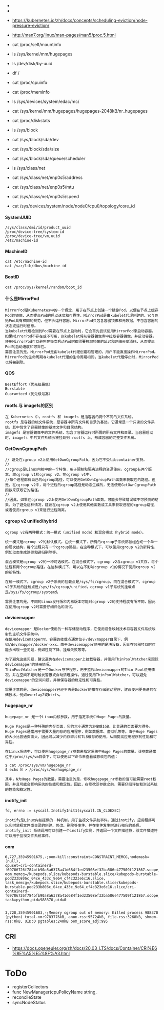 - 
- 
- https://kubernetes.io/zh/docs/concepts/scheduling-eviction/node-pressure-eviction/
- http://man7.org/linux/man-pages/man5/proc.5.html


- cat /proc/self/mountinfo
- ls /sys/kernel/mm/hugepages
- ls /dev/disk/by-uuid
- df /
- cat /proc/cpuinfo
- cat /proc/meminfo
- ls /sys/devices/system/edac/mc/
- cat /sys/kernel/mm/hugepages/hugepages-2048kB/nr_hugepages
- cat /proc/diskstats
- ls /sys/block
- cat /sys/block/sda/dev
- cat /sys/block/sda/size
- cat /sys/block/sda/queue/scheduler
- ls /sys/class/net
- cat /sys/class/net/enp0s5/address
- cat /sys/class/net/enp0s5/mtu
- cat /sys/class/net/enp0s5/speed
- cat /sys/devices/system/node/node0/cpu0/topology/core_id


#### SystemUUID
```
/sys/class/dmi/id/product_uuid
/proc/device-tree/system-id
/proc/device-tree/vm,uuid
/etc/machine-id
```
#### MachineID
```
cat /etc/machine-id 
cat /var/lib/dbus/machine-id 
```
#### BootID
```
cat /proc/sys/kernel/random/boot_id 
```


#### 什么是MirrorPod
```
MirrorPod是Kubernetes中的一个概念，用于在节点上创建一个镜像Pod，以便在节点上缓存Pod的镜像，从而提高Pod的启动速度和可靠性。MirrorPod是由kubelet代理创建的，它与原始Pod具有相同的规范，但不会运行容器。MirrorPod只包含容器镜像和元数据，不包含容器的状态或运行时信息。
当kubelet代理检测到Pod需要在节点上启动时，它会首先尝试使用MirrorPod来启动容器。如果MirrorPod不存在或不可用，则kubelet将从容器镜像库中拉取容器镜像，并启动容器。使用MirrorPod可以避免在每次启动Pod时都需要拉取镜像的延迟和网络带宽消耗，从而提高Pod的启动速度和可靠性。
需要注意的是，MirrorPod是由kubelet代理创建和管理的，用户不能直接操作MirrorPod。MirrorPod的生命周期与kubelet代理的生命周期相同，当kubelet代理停止时，MirrorPod也将被删除。
```


#### QOS

``` 
BestEffort（优先级最低）
Burstable
Guaranteed（优先级最高）
```

#### rootfs 与 imagefs的区别
```
在 Kubernetes 中，rootfs 和 imagefs 是指容器的两个不同的文件系统。
rootfs 是容器的根文件系统，是容器中所有文件和目录的基础。它通常是一个只读的文件系统，其中包含了容器镜像的基本文件和目录结构。
imagefs 是容器镜像中的文件系统，包含了容器运行时所需的所有文件和目录。当容器启动时，imagefs 中的文件系统会被挂载到 rootfs 上，形成容器的完整文件系统。
```

#### GetOwnCgroupPath
```
// 避免在cgroup v2上使用GetOwnCgroupPath，因为它不受libcontainer支持。
//
//cgroup是Linux内核中的一个特性，用于限制和隔离进程的资源使用。cgroup有两个版本，即cgroup v1和cgroup v2。在cgroup v1中，
//每个进程都有自己的cgroup路径，可以使用GetOwnCgroupPath函数来获取它的路径。但是，在cgroup v2中，每个进程的cgroup路径是动态生成的，无法使用GetOwnCgroupPath函数来获取它的路径。
//
//因此，如果在cgroup v2上使用GetOwnCgroupPath函数，可能会导致错误或不可预测的结果。为了避免这种情况，建议在cgroup v2上使用其他函数或工具来获取进程的cgroup路径，或者使用cgroup v1来进行进程隔离。
```


#### cgroup v2  unified\hybrid
```
cgroup v2有两种模式：统一模式（unified mode）和混合模式（hybrid mode）。

统一模式是cgroup v2的默认模式。在统一模式下，所有的cgroup子系统都被组合成一个单一的层次结构，每个进程只有一个cgroup路径。在这种模式下，可以使用cgroup v2的新特性，例如动态生成路径和递归删除等。

混合模式是cgroup v2的一种可选模式。在混合模式下，cgroup v2与cgroup v1共存，每个进程有两个cgroup路径。在这种模式下，可以在不影响cgroup v1的情况下使用cgroup v2的新特性。

在统一模式下，cgroup v2子系统的挂载点是/sys/fs/cgroup，而在混合模式下，cgroup v2子系统的挂载点是/sys/fs/cgroup/unified，cgroup v1子系统的挂载点是/sys/fs/cgroup/systemd。

需要注意的是，不同的Linux发行版和内核版本可能对cgroup v2的支持程度有所不同，因此在使用cgroup v2时需要仔细评估和测试。
```


#### devicemapper
```
devicemapper 是Docker使用的一种存储驱动程序，它使用设备映射技术将容器文件系统映射到主机文件系统中。
在使用devicemapper时，容器的挂载点通常位于/dev/mapper目录下，例如/dev/mapper/docker-xxx。由于devicemapper使用的是块设备，因此在容器挂载时可能会出现一些问题，例如性能下降、挂载失败等等。

为了避免这些问题，建议避免在devicemapper上挂载容器，并使用ThinPoolWatcher来跟踪devicemapper的使用情况。
ThinPoolWatcher是一个Docker守护程序，用于监视devicemapper的Thin Pool使用情况，并在空间不足时触发警报或自动清理操作。通过使用ThinPoolWatcher，可以避免devicemapper的空间问题，并确保容器的稳定性和可靠性。

需要注意的是，devicemapper已经不再是Docker的推荐存储驱动程序，建议使用更先进的存储技术，例如overlay2或btrfs。
```


#### hugepage_nr
```
hugepage_nr 是一个Linux内核参数，用于指定系统中Huge Pages的数量。

Huge Pages是一种特殊的内存页面，它的大小通常为2MB或1GB，比普通的页面要大得多。Huge Pages通常用于需要大量内存的应用程序，例如数据库、虚拟机等等。由于Huge Pages的大小比普通页面大，因此可以减少内存碎片和TLB缓存的使用，从而提高应用程序的性能和可靠性。

在Linux系统中，可以使用hugepage_nr参数来指定系统中Huge Pages的数量。该参数通常位于/proc/sys/vm目录下，可以使用以下命令来查看或修改它的值：

$ cat /proc/sys/vm/hugepage_nr
$ echo N > /proc/sys/vm/hugepage_nr

其中，N为Huge Pages的数量。需要注意的是，修改hugepage_nr参数的值可能需要root权限，并且可能会影响系统的性能和稳定性。因此，在修改该参数之前，需要仔细评估和测试系统的性能和稳定性。
```


#### inotify_init
```
fd, errno := syscall.InotifyInit1(syscall.IN_CLOEXEC)

inotify是Linux内核提供的一种机制，用于监视文件系统事件。通过inotify，应用程序可以实时监视文件或目录的创建、修改、删除等事件，并在事件发生时进行相应的处理。
inotify_init 系统调用可以创建一个inotify实例，并返回一个文件描述符，该文件描述符可以用于监视文件系统事件。
```





#### oom
```
6,727,35945901675,-;oom-kill:constraint=CONSTRAINT_MEMCG,nodemask=(null),
cpuset=cri-containerd-f69706726f784bfb90a8a6378a41d684f1ed23508ef32ba586e477509f121867.scope,mems_allowed=0,
oom_memcg=/kubepods.slice/kubepods-burstable.slice/kubepods-burstable-pod233b806c_04ce_433c_9e64_cf4c323e6c16.slice,
task_memcg=/kubepods.slice/kubepods-burstable.slice/kubepods-burstable-pod233b806c_04ce_433c_9e64_cf4c323e6c16.slice/cri-containerd-f69706726f784bfb90a8a6378a41d684f1ed23508ef32ba586e477509f121867.scope,
task=python,pid=988370,uid=0


3,728,35945901683,-;Memory cgroup out of memory: Killed process 988370 (python) total-vm:9783776kB, anon-rss:95724kB, file-rss:3268kB, shmem-rss:0kB, UID:0 pgtables:240kB oom_score_adj:995

```


## CRI
- https://docs.openeuler.org/zh/docs/20.03_LTS/docs/Container/CRI%E6%8E%A5%E5%8F%A3.html



# ToDo
- registerCollectors
- func NewManager(cpuPolicyName string,
- reconcileState
- syncNodeStatus